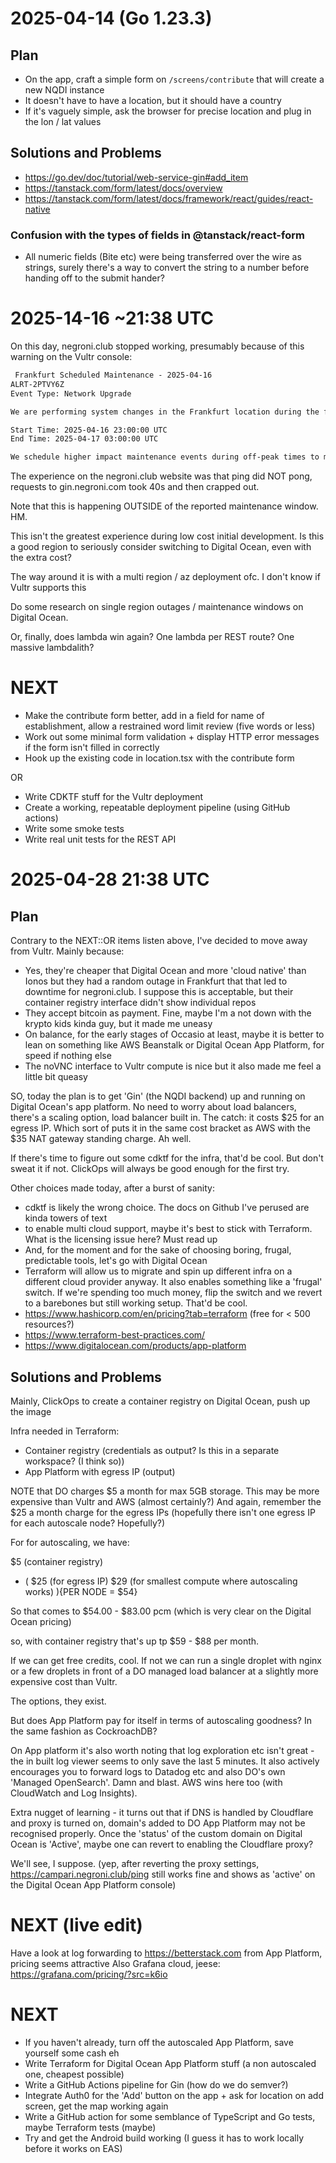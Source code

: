 # 2025-04-14 (Go 1.23.3)

## Plan

- On the app, craft a simple form on `/screens/contribute` that will create a new NQDI instance
- It doesn't have to have a location, but it should have a country
- If it's vaguely simple, ask the browser for precise location and plug in the lon / lat values

## Solutions and Problems

- https://go.dev/doc/tutorial/web-service-gin#add_item
- https://tanstack.com/form/latest/docs/overview
- https://tanstack.com/form/latest/docs/framework/react/guides/react-native

### Confusion with the types of fields in @tanstack/react-form

- All numeric fields (Bite etc) were being transferred over the wire as strings,
  surely there's a way to convert the string to a number before handing off to the submit hander?

# 2025-14-16 ~21:38 UTC

On this day, negroni.club stopped working, presumably because of this warning on the Vultr console:

```txt
 Frankfurt Scheduled Maintenance - 2025-04-16
ALRT-2PTVY6Z
Event Type: Network Upgrade

We are performing system changes in the Frankfurt location during the following scheduled maintenance window.

Start Time: 2025-04-16 23:00:00 UTC
End Time: 2025-04-17 03:00:00 UTC

We schedule higher impact maintenance events during off-peak times to maintain our ideal hosting environment. Our engineers make every effort to minimize system impact; however, Frankfurt instances may be unreachable for some, or all, of the scheduled maintenance window as we perform network, firmware, or host upgrades.
```

The experience on the negroni.club website was that ping did NOT pong, requests to gin.negroni.com took 40s and then crapped out.

Note that this is happening OUTSIDE of the reported maintenance window. HM.

This isn't the greatest experience during low cost initial development. Is this a good region to seriously consider switching to Digital Ocean, even with the extra cost?

The way around it is with a multi region / az deployment ofc. I don't know if Vultr supports this

Do some research on single region outages / maintenance windows on Digital Ocean.

Or, finally, does lambda win again? One lambda per REST route? One massive lambdalith?

# NEXT

- Make the contribute form better, add in a field for name of establishment, allow a restrained word limit review (five words or less)
- Work out some minimal form validation + display HTTP error messages if the form isn't filled in correctly
- Hook up the existing code in location.tsx with the contribute form

OR

- Write CDKTF stuff for the Vultr deployment
- Create a working, repeatable deployment pipeline (using GitHub actions)
- Write some smoke tests
- Write real unit tests for the REST API

# 2025-04-28 21:38 UTC

## Plan

Contrary to the NEXT::OR items listen above, I've decided to move away from Vultr. Mainly because:

- Yes, they're cheaper that Digital Ocean and more 'cloud native' than Ionos but they had a random outage in Frankfurt that
  that led to downtime for negroni.club. I suppose this is acceptable, but their container registry interface didn't show
  individual repos
- They accept bitcoin as payment. Fine, maybe I'm a not down with the krypto kids kinda guy, but it made me uneasy
- On balance, for the early stages of Occasio at least, maybe it is better to lean on something like AWS Beanstalk or
  Digital Ocean App Platform, for speed if nothing else
- The noVNC interface to Vultr compute is nice but it also made me feel a little bit queasy

SO, today the plan is to get 'Gin' (the NQDI backend) up and running on Digital Ocean's app platform. No need to worry about
load balancers, there's a scaling option, load balancer built in. The catch: it costs $25 for an egress IP. Which sort of puts it
in the same cost bracket as AWS with the $35 NAT gateway standing charge. Ah well.

If there's time to figure out some cdktf for the infra, that'd be cool. But don't sweat it if not. ClickOps will always be good enough
for the first try.

Other choices made today, after a burst of sanity:

- cdktf is likely the wrong choice. The docs on Github I've perused are kinda towers of text
- to enable multi cloud support, maybe it's best to stick with Terraform. What is the licensing issue here? Must read up
- And, for the moment and for the sake of choosing boring, frugal, predictable tools, let's go with Digital Ocean
- Terraform will allow us to migrate and spin up different infra on a different cloud provider anyway. It also enables something like a
  'frugal' switch. If we're spending too much money, flip the switch and we revert to a barebones but still working setup.
  That'd be cool.
- https://www.hashicorp.com/en/pricing?tab=terraform (free for < 500 resources?)
- https://www.terraform-best-practices.com/
- https://www.digitalocean.com/products/app-platform

## Solutions and Problems

Mainly, ClickOps to create a container registry on Digital Ocean, push up the image

Infra needed in Terraform:

- Container registry (credentials as output? Is this in a separate workspace? (I think so))
- App Platform with egress IP (output)

NOTE that DO charges $5 a month for max 5GB storage. This may be more expensive than Vultr and AWS (almost certainly?)
And again, remember the $25 a month charge for the egress IPs (hopefully there isn't one egress IP for each autoscale node? Hopefully?)

For for autoscaling, we have:

$5 (container registry)

- (
  $25 (for egress IP)
  $29 (for smallest compute where autoscaling works)
  ){PER NODE = $54}

So that comes to $54.00 - $83.00 pcm (which is very clear on the Digital Ocean pricing)

so, with container registry that's up tp $59 - $88 per month.

If we can get free credits, cool. If not we can run a single droplet with nginx or a few droplets in front of a DO managed load balancer
at a slightly more expensive cost than Vultr.

The options, they exist.

But does App Platform pay for itself in terms of autoscaling goodness? In the same fashion as CockroachDB?

On App platform it's also worth noting that log exploration etc isn't great - the in built log viewer seems
to only save the last 5 minutes. It also actively encourages you to forward logs to Datadog etc and also DO's own
'Managed OpenSearch'. Damn and blast. AWS wins here too (with CloudWatch and Log Insights).

Extra nugget of learning - it turns out that if DNS is handled by Cloudflare and proxy is turned on, domain's added to
DO App Platform may not be recognised properly. Once the 'status' of the custom domain on Digital Ocean is 'Active', maybe one
can revert to enabling the Cloudflare proxy?

We'll see, I suppose.
(yep, after reverting the proxy settings, https://campari.negroni.club/ping still works fine and shows as 'active' on the
Digital Ocean App Platform console)

# NEXT (live edit)

Have a look at log forwarding to https://betterstack.com from App Platform, pricing seems attractive
Also Grafana cloud, jeese: https://grafana.com/pricing/?src=k6io

# NEXT

- If you haven't already, turn off the autoscaled App Platform, save yourself some cash eh
- Write Terraform for Digital Ocean App Platform stuff (a non autoscaled one, cheapest possible)
- Write a GitHub Actions pipeline for Gin (how do we do semver?)
- Integrate Auth0 for the 'Add' button on the app + ask for location on add screen, get the map working again
- Write a GitHub action for some semblance of TypeScript and Go tests, maybe Terraform tests (maybe)
- Try and get the Android build working (I guess it has to work locally before it works on EAS)
